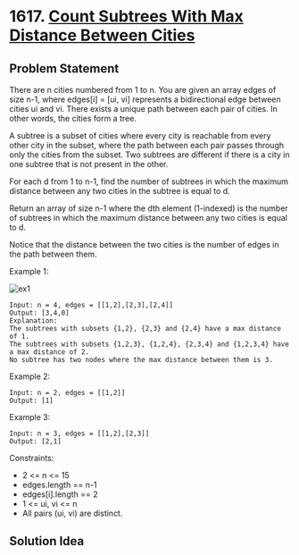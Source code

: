 # 1617. [Count Subtrees With Max Distance Between Cities](https://leetcode.com/problems/count-subtrees-with-max-distance-between-cities)

## Problem Statement

There are n cities numbered from 1 to n. You are given an array edges of size n-1, where edges[i] = [ui, vi] represents a bidirectional edge between cities ui and vi. There exists a unique path between each pair of cities. In other words, the cities form a tree.

A subtree is a subset of cities where every city is reachable from every other city in the subset, where the path between each pair passes through only the cities from the subset. Two subtrees are different if there is a city in one subtree that is not present in the other.

For each d from 1 to n-1, find the number of subtrees in which the maximum distance between any two cities in the subtree is equal to d.

Return an array of size n-1 where the dth element (1-indexed) is the number of subtrees in which the maximum distance between any two cities is equal to d.

Notice that the distance between the two cities is the number of edges in the path between them.

Example 1:

<img align="middle" src="https://assets.leetcode.com/uploads/2020/09/21/p1.png" alt="ex1"/>

```
Input: n = 4, edges = [[1,2],[2,3],[2,4]]
Output: [3,4,0]
Explanation:
The subtrees with subsets {1,2}, {2,3} and {2,4} have a max distance of 1.
The subtrees with subsets {1,2,3}, {1,2,4}, {2,3,4} and {1,2,3,4} have a max distance of 2.
No subtree has two nodes where the max distance between them is 3.
```

Example 2:
```
Input: n = 2, edges = [[1,2]]
Output: [1]
```

Example 3:
```
Input: n = 3, edges = [[1,2],[2,3]]
Output: [2,1]
```

Constraints:
* 2 <= n <= 15
* edges.length == n-1
* edges[i].length == 2
* 1 <= ui, vi <= n
* All pairs (ui, vi) are distinct.

## Solution Idea

